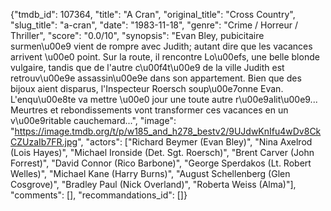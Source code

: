 {"tmdb_id": 107364, "title": "A Cran", "original_title": "Cross Country", "slug_title": "a-cran", "date": "1983-11-18", "genre": "Crime / Horreur / Thriller", "score": "0.0/10", "synopsis": "Evan Bley, pubicitaire surmen\u00e9 vient de rompre avec Judith; autant dire que les vacances arrivent \u00e0 point. Sur la route, il rencontre Lo\u00efs, une belle blonde vulgaire, tandis que de l'autre c\u00f4t\u00e9 de la ville Judith est retrouv\u00e9e assassin\u00e9e dans son appartement. Bien que des bijoux aient disparus, l'Inspecteur Roersch soup\u00e7onne Evan. L'enqu\u00e8te va mettre \u00e0 jour une toute autre r\u00e9alit\u00e9... Meurtres et rebondissements vont transformer ces vacances en un v\u00e9ritable cauchemard...", "image": "https://image.tmdb.org/t/p/w185_and_h278_bestv2/9UJdwKnIfu4wDv8CkCZUzaIb7FR.jpg", "actors": ["Richard Beymer (Evan Bley)", "Nina Axelrod (Lois Hayes)", "Michael Ironside (Det. Sgt. Roersch)", "Brent Carver (John Forrest)", "David Connor (Rico Barbone)", "George Sperdakos (Lt. Robert Welles)", "Michael Kane (Harry Burns)", "August Schellenberg (Glen Cosgrove)", "Bradley Paul (Nick Overland)", "Roberta Weiss (Alma)"], "comments": [], "recommandations_id": []}